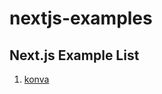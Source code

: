 # nextjs-examples

## Next.js Example List

1. [konva](https://github.com/ogasawaraShinnosuke/nextjs-examples/tree/main/konva)

